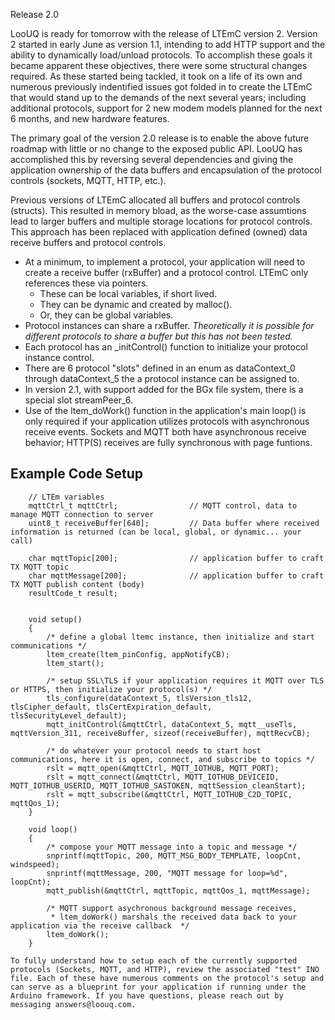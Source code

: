 Release 2.0

LooUQ is ready for tomorrow with the release of LTEmC version 2. Version 2 started in early June as version 1.1, intending to add HTTP support and the ability to dynamically load/unload protocols. To accomplish these goals it became apparent these objectives, there were some structural changes required. As these started being tackled, it took on a life of its own and numerous previously indentified issues got folded in to create the LTEmC that would stand up to the demands of the next several years; including additional protocols, support for 2 new modem models planned for the next 6 months, and new hardware features. 

The primary goal of the version 2.0 release is to enable the above future roadmap with little or no change to the exposed public API. LooUQ has accomplished this by reversing several dependencies and giving the application ownership of the data buffers and encapsulation of the protocol controls (sockets, MQTT, HTTP, etc.).


Previous versions of LTEmC allocated all buffers and protocol controls (structs). This resulted in memory bload, as the worse-case assumtions lead to larger buffers and multiple storage locations for protocol controls. This approach has been replaced with application defined (owned) data receive buffers and protocol controls. 
- At a minimum, to implement a protocol, your application will need to create a receive buffer (rxBuffer) and a protocol control. LTEmC only references these via pointers.
    - These can be local variables, if short lived. 
    - They can be dynamic and created by malloc(). 
    - Or, they can be global variables. 
- Protocol instances can share a rxBuffer. *Theoretically it is possible for different protocols to share a buffer but this has not been tested.*
- Each protocol has an _initControl() function to initialize your protocol instance control.
- There are 6 protocol "slots" defined in an enum as dataContext_0 through dataContext_5 the a protocol instance can be assigned to. 
- In version 2.1, with support added for the BGx file system, there is a special slot streamPeer_6.
- Use of the ltem_doWork() function in the application's main loop() is only required if your application utilizes protocols with asynchronous receive events. Sockets and MQTT both have asynchronous receive behavior; HTTP(S) receives are fully synchronous with page funtions.

## Example Code Setup

```
    // LTEm variables
    mqttCtrl_t mqttCtrl;                // MQTT control, data to manage MQTT connection to server
    uint8_t receiveBuffer[640];         // Data buffer where received information is returned (can be local, global, or dynamic... your call)

    char mqttTopic[200];                // application buffer to craft TX MQTT topic
    char mqttMessage[200];              // application buffer to craft TX MQTT publish content (body)
    resultCode_t result;


    void setup() 
    {
        /* define a global ltemc instance, then initialize and start communications */
        ltem_create(ltem_pinConfig, appNotifyCB);
        ltem_start();

        /* setup SSL\TLS if your application requires it MQTT over TLS or HTTPS, then initialize your protocol(s) */
        tls_configure(dataContext_5, tlsVersion_tls12, tlsCipher_default, tlsCertExpiration_default, tlsSecurityLevel_default);
        mqtt_initControl(&mqttCtrl, dataContext_5, mqtt__useTls, mqttVersion_311, receiveBuffer, sizeof(receiveBuffer), mqttRecvCB);

        /* do whatever your protocol needs to start host communications, here it is open, connect, and subscribe to topics */
        rslt = mqtt_open(&mqttCtrl, MQTT_IOTHUB, MQTT_PORT);
        rslt = mqtt_connect(&mqttCtrl, MQTT_IOTHUB_DEVICEID, MQTT_IOTHUB_USERID, MQTT_IOTHUB_SASTOKEN, mqttSession_cleanStart);
        rslt = mqtt_subscribe(&mqttCtrl, MQTT_IOTHUB_C2D_TOPIC, mqttQos_1);
    }

    void loop()
    {
        /* compose your MQTT message into a topic and message */
        snprintf(mqttTopic, 200, MQTT_MSG_BODY_TEMPLATE, loopCnt, windspeed);
        snprintf(mqttMessage, 200, "MQTT message for loop=%d", loopCnt);
        mqtt_publish(&mqttCtrl, mqttTopic, mqttQos_1, mqttMessage);

        /* MQTT support asychronous background message receives,
         * ltem_doWork() marshals the received data back to your application via the receive callback  */
        ltem_doWork();
    }

To fully understand how to setup each of the currently supported protocols (Sockets, MQTT, and HTTP), review the associated "test" INO file. Each of these have numerous comments on the protocol's setup and can serve as a blueprint for your application if running under the Arduino framework. If you have questions, please reach out by messaging answers@loouq.com. 